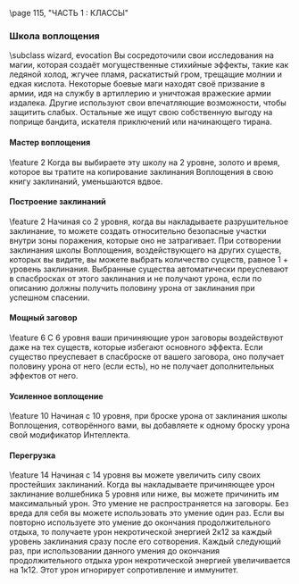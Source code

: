 \page 115, "ЧАСТЬ 1 : КЛАССЫ"
### Школа воплощения
\subclass wizard, evocation
Вы сосредоточили свои исследования на магии, которая создаёт могущественные стихийные эффекты, такие как ледяной холод, жгучее пламя, раскатистый гром, трещащие молнии и едкая кислота. Некоторые боевые маги находят своё призвание в армии, идя на службу в артиллерию и уничтожая вражеские армии издалека. Другие используют свои впечатляющие возможности, чтобы защитить слабых. Остальные же ищут свою собственную выгоду на поприще бандита, искателя приключений или начинающего тирана.

#### Мастер воплощения
\feature 2
Когда вы выбираете эту школу на 2 уровне, золото и время, которое вы тратите на копирование заклинания Воплощения в свою книгу заклинаний, уменьшаются вдвое.

#### Построение заклинаний
\feature 2
Начиная со 2 уровня, когда вы накладываете разрушительное заклинание, то можете создать относительно безопасные участки внутри зоны поражения, которые оно не затрагивает. При сотворении заклинания школы Воплощения, воздействующего на других существ, которых вы видите, вы можете выбрать количество существ, равное 1 + уровень заклинания. Выбранные существа автоматически преуспевают в спасбросках от этого заклинания и не получают урона, если по описанию должны получить половину урона от заклинания при успешном спасении.

#### Мощный заговор
\feature 6
С 6 уровня ваши причиняющие урон заговоры воздействуют даже на тех существ, которые избегают основного эффекта. Если существо преуспевает в спасброске от вашего заговора, оно получает половину урона от него (если есть), но не получает дополнительных эффектов от него.

#### Усиленное воплощение
\feature 10
Начиная с 10 уровня, при броске урона от заклинания школы Воплощения, сотворённого вами, вы добавляете к одному броску урона свой модификатор Интеллекта.

#### Перегрузка
\feature 14
Начиная с 14 уровня вы можете увеличить силу своих простейших заклинаний. Когда вы накладываете причиняющее урон заклинание волшебника
5 уровня или ниже, вы можете причинить им максимальный урон. Это умение не распространяется на заговоры.
Без вреда для себя вы можете использовать это умение один раз. Если вы повторно используете это умение до окончания продолжительного отдыха, то получаете урон некротической энергией
2к12 за каждый уровень заклинания сразу после его сотворения. Каждый следующий раз, при использовании данного умения до окончания продолжительного отдыха урон некротической энергией увеличивается на 1к12. Этот урон игнорирует сопротивление и иммунитет.
